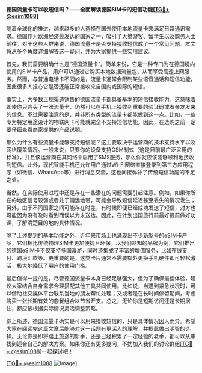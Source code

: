**德国流量卡可以收短信吗？——全面解读德国SIM卡的短信功能[[TG💪+ @esim1088](https://t.me/s/esim1088)]**

随着全球化的推进，越来越多的人选择在国外使用本地流量卡来满足日常通讯需求。德国作为欧洲经济最发达的国家之一，吸引了大量游客、留学生以及商务人士前往。对于这些人群来说，德国流量卡是否支持接收短信成了一个常见问题。本文将从多个角度详细解答这一疑问，并为大家提供一些实用建议。

首先，我们需要明确什么是“德国流量卡”。简单来说，它是一种专门为在德国境内使用的SIM卡产品，用户可以通过它购买本地数据流量包，从而享受高速上网服务。然而，与普通电话卡不同的是，流量卡通常会限制某些语音通话和短信功能，因此很多人担心它是否还能正常接收来自国内或国际的短信。

事实上，大多数正规渠道销售的德国流量卡都具备基本的短信接收能力。这意味着即使你只购买了一张流量卡，仍然可以在手机上接收到重要的验证码或者亲友发来的信息。不过需要注意的是，并非所有类型的流量卡都能做到这一点。比如，一些专为特定用途设计的物联网卡可能就完全不支持短信功能。因此，在选购之前一定要仔细查看商家提供的产品说明。

那么为什么有些流量卡能够支持短信呢？这主要取决于运营商的技术支持水平以及网络覆盖情况。一般来说，只要你的设备支持GSM制式（这是目前最广泛采用的标准），并且该运营商在其网络中启用了SMS服务，那么你就应该能够顺利地接收到短信。此外，现代智能手机还允许用户通过Wi-Fi网络直接登录到第三方应用程序（如微信、WhatsApp等）进行消息交流，这也间接弥补了传统短信功能的不足之处。

当然，在实际使用过程中还是存在一些潜在的问题需要引起注意。例如，如果你所在的地区信号较弱或者处于偏远地带，可能会导致短信延迟甚至丢失的情况发生；另外，由于不同国家之间可能存在时差，有时候即便已经成功发送了短信，对方也可能因为没有及时看到而误以为未送达。因此，在计划出国旅行前最好提前做好功课，了解清楚目的地的具体情况。

除了上述提到的基本功能之外，近年来市场上也涌现出不少新型号的eSIM卡产品，它们相比传统物理SIM卡更加便捷且环保。以我们熟知的品牌为例，它们推出的德国eSIM卡不仅支持多国漫游，同时还集成了丰富的增值服务，比如在线支付、跨境汇款等。更重要的是，这类卡片通常不需要额外更换手机硬件即可轻松激活，极大地降低了用户的使用门槛。

最后值得一提的是，尽管德国流量卡本身已经足够强大，但为了确保最佳体验，建议大家结合自身需求合理搭配其他工具共同使用。比如说，当遇到紧急状况时，可以借助社交媒体平台联系当地的朋友帮忙处理；又或者是在长时间停留期间，考虑购买一张长期有效的套餐组合以节省开支。总之，无论你是短期访问还是长期居住，都应该根据实际情况灵活调整策略。

综上所述，德国流量卡确实是可以用来接收短信的，只是具体情况因人而异。希望大家在阅读完这篇文章后能够对这一话题有更深入的理解，并据此做出明智的选择。无论你是即将踏上旅途的新手，还是已经积累了一定经验的老手，都可以从中找到适合自己的解决方案。如果你还有更多疑问，不妨加入我们的讨论群组[[TG💪+ @esim1088](https://t.me/s/esim1088)]一起探讨吧！

[[TG💪+ @esim1088](https://t.me/s/esim1088) ![Image](https://i.postimg.cc/4NQfJmqS/Snipaste-2025-05-13-00-14-12.png)]
